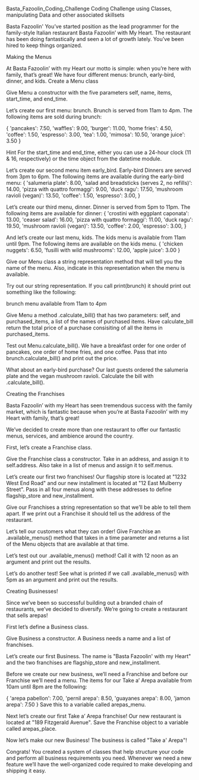 Basta_Fazoolin_Coding_Challenge
Coding Challenge using Classes, manipulating Data and other associated skillsets



Basta Fazoolin' You’ve started position as the lead programmer for the family-style Italian restaurant Basta Fazoolin’ with My Heart. The restaurant has been doing fantastically and seen a lot of growth lately. You’ve been hired to keep things organized.

Making the Menus

At Basta Fazoolin’ with my Heart our motto is simple: when you’re here with family, that’s great! We have four different menus: brunch, early-bird, dinner, and kids.
Create a Menu class

Give Menu a constructor with the five parameters self, name, items, start_time, and end_time.

Let’s create our first menu: brunch. Brunch is served from 11am to 4pm. The following items are sold during brunch:

{ 'pancakes': 7.50, 'waffles': 9.00, 'burger': 11.00, 'home fries': 4.50, 'coffee': 1.50, 'espresso': 3.00, 'tea': 1.00, 'mimosa': 10.50, 'orange juice': 3.50 }

Hint For the start_time and end_time, either you can use a 24-hour clock (11 & 16, respectively) or the time object from the datetime module.

Let’s create our second menu item early_bird. Early-bird Dinners are served from 3pm to 6pm. The following items are available during the early-bird menu:
{ 'salumeria plate': 8.00, 'salad and breadsticks (serves 2, no refills)': 14.00, 'pizza with quattro formaggi': 9.00, 'duck ragu': 17.50, 'mushroom ravioli (vegan)': 13.50, 'coffee': 1.50, 'espresso': 3.00, }

Let’s create our third menu, dinner. Dinner is served from 5pm to 11pm. The following items are available for dinner:
{ 'crostini with eggplant caponata': 13.00, 'ceaser salad': 16.00, 'pizza with quattro formaggi': 11.00, 'duck ragu': 19.50, 'mushroom ravioli (vegan)': 13.50, 'coffee': 2.00, 'espresso': 3.00, }

And let’s create our last menu, kids. The kids menu is available from 11am until 9pm. The following items are available on the kids menu.
{ 'chicken nuggets': 6.50, 'fusilli with wild mushrooms': 12.00, 'apple juice': 3.00 }

Give our Menu class a string representation method that will tell you the name of the menu. Also, indicate in this representation when the menu is available.

Try out our string representation. If you call print(brunch) it should print out something like the following:

brunch menu available from 11am to 4pm

Give Menu a method .calculate_bill() that has two parameters: self, and purchased_items, a list of the names of purchased items.
Have calculate_bill return the total price of a purchase consisiting of all the items in purchased_items.

Test out Menu.calculate_bill(). We have a breakfast order for one order of pancakes, one order of home fries, and one coffee. Pass that into brunch.calculate_bill() and print out the price.

What about an early-bird purchase? Our last guests ordered the salumeria plate and the vegan mushroom ravioli. Calculate the bill with .calculate_bill().

Creating the Franchises

Basta Fazoolin’ with my Heart has seen tremendous success with the family market, which is fantastic because when you’re at Basta Fazoolin’ with my Heart with family, that’s great!

We’ve decided to create more than one restaurant to offer our fantastic menus, services, and ambience around the country.

First, let’s create a Franchise class.

Give the Franchise class a constructor. Take in an address, and assign it to self.address. Also take in a list of menus and assign it to self.menus.

Let’s create our first two franchises! Our flagship store is located at "1232 West End Road" and our new installment is located at "12 East Mulberry Street". Pass in all four menus along with these addresses to define flagship_store and new_installment.

Give our Franchises a string representation so that we’ll be able to tell them apart. If we print out a Franchise it should tell us the address of the restaurant.

Let’s tell our customers what they can order! Give Franchise an .available_menus() method that takes in a time parameter and returns a list of the Menu objects that are available at that time.

Let’s test out our .available_menus() method! Call it with 12 noon as an argument and print out the results.

Let’s do another test! See what is printed if we call .available_menus() with 5pm as an argument and print out the results.

Creating Businesses!

Since we’ve been so successful building out a branded chain of restaurants, we’ve decided to diversify. We’re going to create a restaurant that sells arepas!

First let’s define a Business class.

Give Business a constructor. A Business needs a name and a list of franchises.

Let’s create our first Business. The name is "Basta Fazoolin' with my Heart" and the two franchises are flagship_store and new_installment.

Before we create our new business, we’ll need a Franchise and before our Franchise we’ll need a menu. The items for our Take a’ Arepa available from 10am until 8pm are the following:

{ 'arepa pabellon': 7.00, 'pernil arepa': 8.50, 'guayanes arepa': 8.00, 'jamon arepa': 7.50 } Save this to a variable called arepas_menu.

Next let’s create our first Take a’ Arepa franchise! Our new restaurant is located at "189 Fitzgerald Avenue". Save the Franchise object to a variable called arepas_place.

Now let’s make our new Business! The business is called "Take a' Arepa"!

Congrats! You created a system of classes that help structure your code and perform all business requirements you need. Whenever we need a new feature we’ll have the well-organized code required to make developing and shipping it easy.
